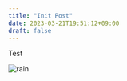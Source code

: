 ```yaml
---
title: "Init Post"
date: 2023-03-21T19:51:12+09:00
draft: false
---
```


Test

![rain](/img/rain.jpeg)
